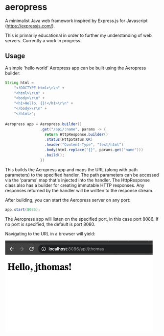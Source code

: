 # aeropress
A minimalist Java web framework inspired by Express.js for Javascript (https://expressjs.com/).

This is primarily educational in order to further my understanding of web servers. Currently a work in progress.

## Usage
A simple 'hello world' Aeropress app can be built using the Aeropress builder:

```Java
String html =
    "<!DOCTYPE html>\r\n" +
    "<html>\r\n" +
    "<body>\r\n" +
    "<h1>Hello, {}!</h1>\r\n" +
    "</body>\r\n" +
    "</html>";

Aeropress app = Aeropress.builder()
                .get("/api/:name", params -> {
                  return HttpResponse.builder()
                  .status(HttpStatus.OK)
                  .header("Content-Type", "text/html")
                  .body(html.replace("{}", params.get("name")))
                  .build();
                })
```
This builds the Aeropress app and maps the URL (along with path parameters) to the specified handler. The path parameters can be accessed via the 'params' map that's injected into the handler. The HttpResponse class also has a builder for creating immutable HTTP responses. Any responses returned by the handler will be written to the response stream.

After building, you can start the Aeropress server on any port:

```Java
app.start(8086);
```

The Aeropress app will listen on the specified port, in this case port 8086. If no port is specified, the default is port 8080.

Navigating to the URL in a browser will yield:

![image](https://github.com/jthomas718/aeropress/blob/master/assets/example.png)
